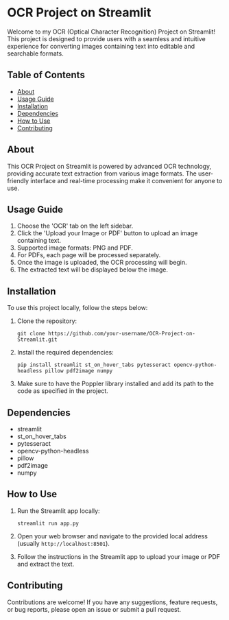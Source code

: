 # OCR Project on Streamlit

Welcome to my OCR (Optical Character Recognition) Project on Streamlit! This project is designed to provide users with a seamless and intuitive experience for converting images containing text into editable and searchable formats.

## Table of Contents

- [About](#about)
- [Usage Guide](#usage-guide)
- [Installation](#installation)
- [Dependencies](#dependencies)
- [How to Use](#how-to-use)
- [Contributing](#contributing)


## About

This OCR Project on Streamlit is powered by advanced OCR technology, providing accurate text extraction from various image formats. The user-friendly interface and real-time processing make it convenient for anyone to use.

## Usage Guide

1. Choose the 'OCR' tab on the left sidebar.
2. Click the 'Upload your Image or PDF' button to upload an image containing text.
3. Supported image formats: PNG and PDF.
4. For PDFs, each page will be processed separately.
5. Once the image is uploaded, the OCR processing will begin.
6. The extracted text will be displayed below the image.

## Installation

To use this project locally, follow the steps below:

1. Clone the repository:

   ```
   git clone https://github.com/your-username/OCR-Project-on-Streamlit.git
   ```

2. Install the required dependencies:

   ```
   pip install streamlit st_on_hover_tabs pytesseract opencv-python-headless pillow pdf2image numpy
   ```

3. Make sure to have the Poppler library installed and add its path to the code as specified in the project.

## Dependencies

- streamlit
- st_on_hover_tabs
- pytesseract
- opencv-python-headless
- pillow
- pdf2image
- numpy

## How to Use

1. Run the Streamlit app locally:

   ```
   streamlit run app.py
   ```

2. Open your web browser and navigate to the provided local address (usually `http://localhost:8501`).

3. Follow the instructions in the Streamlit app to upload your image or PDF and extract the text.


## Contributing

Contributions are welcome! If you have any suggestions, feature requests, or bug reports, please open an issue or submit a pull request.
